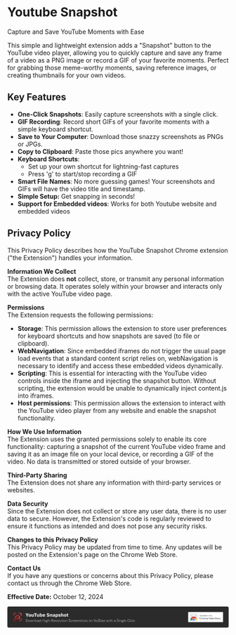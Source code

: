 # Youtube Snapshot

Capture and Save YouTube Moments with Ease

This simple and lightweight extension adds a "Snapshot" button to the YouTube video player, allowing you to quickly capture and save any frame of a video as a PNG image or record a GIF of your favorite moments. Perfect for grabbing those meme-worthy moments, saving reference images, or creating thumbnails for your own videos.

## Key Features

- **One-Click Snapshots**: Easily capture screenshots with a single click.
- **GIF Recording**: Record short GIFs of your favorite moments with a simple keyboard shortcut.
- **Save to Your Computer**: Download those snazzy screenshots as PNGs or JPGs.
- **Copy to Clipboard**: Paste those pics anywhere you want!
- **Keyboard Shortcuts**:
  - Set up your own shortcut for lightning-fast captures
  - Press 'g' to start/stop recording a GIF
- **Smart File Names**: No more guessing games! Your screenshots and GIFs will have the video title and timestamp.
- **Simple Setup:** Get snapping in seconds!
- **Support for Embedded videos**: Works for both Youtube website and embedded videos

## Privacy Policy

This Privacy Policy describes how the YouTube Snapshot Chrome extension ("the Extension") handles your information.

**Information We Collect**\
The Extension does **not** collect, store, or transmit any personal information or browsing data. It operates solely within your browser and interacts only with the active YouTube video page.

**Permissions**\
The Extension requests the following permissions:

- **Storage**: This permission allows the extension to store user preferences for keyboard shortcuts and how snapshots are saved (to file or clipboard).
- **WebNavigation**: Since embedded iframes do not trigger the usual page load events that a standard content script relies on, webNavigation is necessary to identify and access these embedded videos dynamically.
- **Scripting**: This is essential for interacting with the YouTube video controls inside the iframe and injecting the snapshot button. Without scripting, the extension would be unable to dynamically inject content.js into iframes.
- **Host permissions**: This permission allows the extension to interact with the YouTube video player from any website and enable the snapshot functionality.

**How We Use Information**\
The Extension uses the granted permissions solely to enable its core functionality: capturing a snapshot of the current YouTube video frame and saving it as an image file on your local device, or recording a GIF of the video. No data is transmitted or stored outside of your browser.

**Third-Party Sharing**\
The Extension does not share any information with third-party services or websites.

**Data Security**\
Since the Extension does not collect or store any user data, there is no user data to secure. However, the Extension's code is regularly reviewed to ensure it functions as intended and does not pose any security risks.

**Changes to this Privacy Policy**\
This Privacy Policy may be updated from time to time. Any updates will be posted on the Extension's page on the Chrome Web Store.

**Contact Us**\
If you have any questions or concerns about this Privacy Policy, please contact us through the Chrome Web Store.

**Effective Date:** October 12, 2024

[![Download YouTube snapshot Chrome Extension](banner.png)](https://chromewebstore.google.com/detail/youtube-snapshot/cpecoochkebbnkkonbjikioehccfclfa)
